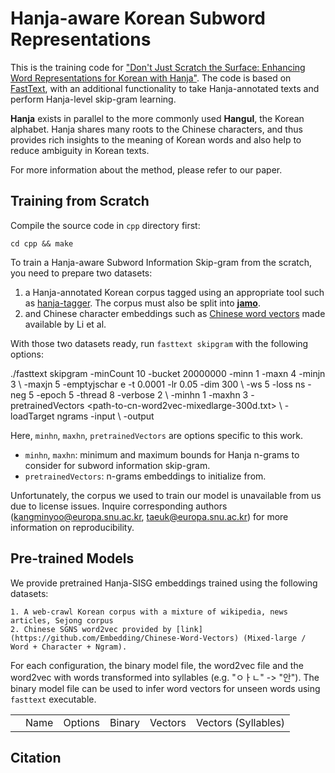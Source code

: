 # Hanja-aware Korean Subword Representations #

This is the training code for ["Don't Just Scratch the Surface: Enhancing Word Representations for Korean with Hanja"](https://coming-soon).
The code is based on [FastText](https://github.com/facebookresearch/fasttext), with an additional functionality to take Hanja-annotated texts and perform Hanja-level skip-gram learning.

**Hanja** exists in parallel to the more commonly used **Hangul**, the Korean alphabet. Hanja shares many roots to the Chinese characters, and thus provides rich insights to the meaning of Korean words and also help to reduce ambiguity in Korean texts.

For more information about the method, please refer to our paper.

## Training from Scratch ##

Compile the source code in `cpp` directory first:

    cd cpp && make

To train a Hanja-aware Subword Information Skip-gram from the scratch, you
need to prepare two datasets:
  
  1. a Hanja-annotated Korean corpus tagged using an appropriate tool such as [hanja-tagger](https://github.com/kaniblu/hanja-tagger). The corpus must also be split into [**jamo**](https://en.wikipedia.org/wiki/List_of_Hangul_jamo).
  2. and Chinese character embeddings such as [Chinese word vectors](https://github.com/Embedding/Chinese-Word-Vectors) made available by Li et al.

With those two datasets ready, run `fasttext skipgram` with the following options:

   ./fasttext skipgram -minCount 10 -bucket 20000000 -minn 1 -maxn 4 -minjn 3 \\
                       -maxjn 5 -emptyjschar e -t 0.0001 -lr 0.05 -dim 300 \\
                       -ws 5 -loss ns -neg 5 -epoch 5 -thread 8 -verbose 2 \\
                       -minhn 1 -maxhn 3 -pretrainedVectors <path-to-cn-word2vec-mixedlarge-300d.txt> \\
                       -loadTarget ngrams -input <path-to-hanja-corpus> \\
                       -output <path-to-output>

Here, `minhn`, `maxhn`, `pretrainedVectors` are options specific to this work.

  * `minhn`, `maxhn`: minimum and maximum bounds for Hanja n-grams to consider for subword information skip-gram.
  * `pretrainedVectors`: n-grams embeddings to initialize from.

Unfortunately, the corpus we used to train our model is unavailable from us due to 
license issues. Inquire corresponding authors (kangminyoo@europa.snu.ac.kr, taeuk@europa.snu.ac.kr)
for more information on reproducibility.


## Pre-trained Models ##

We provide pretrained Hanja-SISG embeddings trained using the following datasets:

    1. A web-crawl Korean corpus with a mixture of wikipedia, news articles, Sejong corpus
    2. Chinese SGNS word2vec provided by [link](https://github.com/Embedding/Chinese-Word-Vectors) (Mixed-large / Word + Character + Ngram).

For each configuration, the binary model file, the word2vec file and the word2vec with
words transformed into syllables (e.g. "ㅇㅏㄴ" -> "안"). The binary model file can be
used to infer word vectors for unseen words using `fasttext` executable.

<table align="center">
    <th>
        <td>Name</td>
        <td>Options</td>
        <td>Binary</td>
        <td>Vectors</td>
        <td>Vectors (Syllables)</td>
    </th>
</table>

## Citation ##

